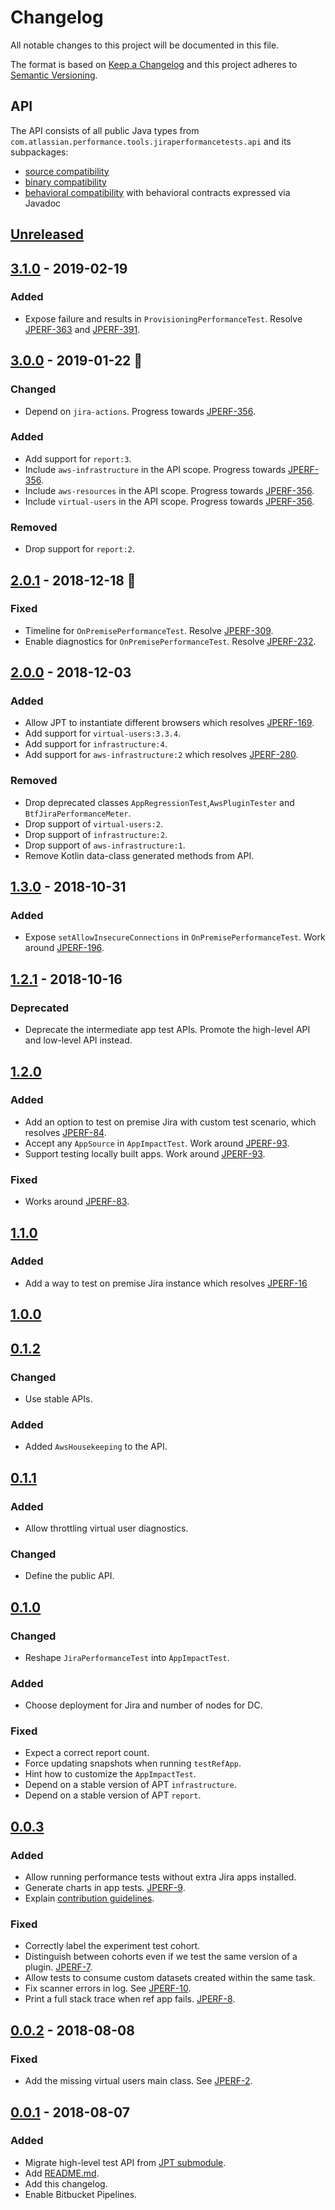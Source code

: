 # Changelog
All notable changes to this project will be documented in this file.

The format is based on [Keep a Changelog](http://keepachangelog.com/en/1.0.0/)
and this project adheres to [Semantic Versioning](http://semver.org/spec/v2.0.0.html).

## API
The API consists of all public Java types from `com.atlassian.performance.tools.jiraperformancetests.api` and its subpackages:

  * [source compatibility]
  * [binary compatibility]
  * [behavioral compatibility] with behavioral contracts expressed via Javadoc

[source compatibility]: http://cr.openjdk.java.net/~darcy/OpenJdkDevGuide/OpenJdkDevelopersGuide.v0.777.html#source_compatibility
[binary compatibility]: http://cr.openjdk.java.net/~darcy/OpenJdkDevGuide/OpenJdkDevelopersGuide.v0.777.html#binary_compatibility
[behavioral compatibility]: http://cr.openjdk.java.net/~darcy/OpenJdkDevGuide/OpenJdkDevelopersGuide.v0.777.html#behavioral_compatibility

## [Unreleased]
[Unreleased]: https://bitbucket.org/atlassian/jira-performance-tests/branches/compare/master%0Drelease-3.1.0

## [3.1.0] - 2019-02-19
[3.1.0]: https://bitbucket.org/atlassian/jira-performance-tests/branches/compare/release-3.1.0%0Drelease-3.0.0

### Added
- Expose failure and results in `ProvisioningPerformanceTest`. Resolve [JPERF-363] and [JPERF-391].

[JPERF-363]: https://ecosystem.atlassian.net/browse/JPERF-363
[JPERF-391]: https://ecosystem.atlassian.net/browse/JPERF-391

## [3.0.0] - 2019-01-22 🏅
[3.0.0]: https://bitbucket.org/atlassian/jira-performance-tests/branches/compare/release-3.0.0%0Drelease-2.0.1

### Changed
- Depend on `jira-actions`. Progress towards [JPERF-356].

### Added
- Add support for `report:3`.
- Include `aws-infrastructure` in the API scope. Progress towards [JPERF-356].
- Include `aws-resources` in the API scope. Progress towards [JPERF-356].
- Include `virtual-users` in the API scope. Progress towards [JPERF-356].

### Removed
- Drop support for `report:2`.

[JPERF-356]: https://ecosystem.atlassian.net/browse/JPERF-356

## [2.0.1] - 2018-12-18 🎂
[2.0.1]: https://bitbucket.org/atlassian/jira-performance-tests/branches/compare/release-2.0.1%0Drelease-2.0.0

### Fixed
- Timeline for `OnPremisePerformanceTest`. Resolve [JPERF-309].
- Enable diagnostics for `OnPremisePerformanceTest`. Resolve [JPERF-232].

[JPERF-232]: https://ecosystem.atlassian.net/browse/JPERF-232
[JPERF-309]: https://ecosystem.atlassian.net/browse/JPERF-309

## [2.0.0] - 2018-12-03
[2.0.0]: https://bitbucket.org/atlassian/jira-performance-tests/branches/compare/release-2.0.0%0Drelease-1.3.0

### Added
- Allow JPT to instantiate different browsers which resolves [JPERF-169].
- Add support for `virtual-users:3.3.4`.
- Add support for `infrastructure:4`.
- Add support for `aws-infrastructure:2` which resolves [JPERF-280].

### Removed
- Drop deprecated classes `AppRegressionTest`,`AwsPluginTester` and `BtfJiraPerformanceMeter`.
- Drop support of `virtual-users:2`.
- Drop support of `infrastructure:2`.
- Drop support of `aws-infrastructure:1`.
- Remove Kotlin data-class generated methods from API.

[JPERF-169]: https://ecosystem.atlassian.net/browse/JPERF-169
[JPERF-280]: https://ecosystem.atlassian.net/browse/JPERF-280

## [1.3.0] - 2018-10-31
[1.3.0]: https://bitbucket.org/atlassian/jira-performance-tests/branches/compare/release-1.3.0%0Drelease-1.2.1

### Added
- Expose `setAllowInsecureConnections` in `OnPremisePerformanceTest`. Work around [JPERF-196].

[JPERF-196]: https://ecosystem.atlassian.net/browse/JPERF-196

## [1.2.1] - 2018-10-16
[1.2.1]: https://bitbucket.org/atlassian/jira-performance-tests/branches/compare/release-1.2.1%0Drelease-1.2.0

### Deprecated
- Deprecate the intermediate app test APIs. Promote the high-level API and low-level API instead.

## [1.2.0]
[1.2.0]: https://bitbucket.org/atlassian/jira-performance-tests/branches/compare/release-1.2.0%0Drelease-1.1.0

### Added
- Add an option to test on premise Jira with custom test scenario, which resolves [JPERF-84].
- Accept any `AppSource` in `AppImpactTest`. Work around [JPERF-93].
- Support testing locally built apps. Work around [JPERF-93].

[JPERF-84]: https://ecosystem.atlassian.net/browse/JPERF-84
[JPERF-93]: https://ecosystem.atlassian.net/browse/JPERF-93

### Fixed
- Works around [JPERF-83].

[JPERF-83]: https://ecosystem.atlassian.net/browse/JPERF-83

## [1.1.0]
[1.1.0]: https://bitbucket.org/atlassian/jira-performance-tests/branches/compare/release-1.1.0%0Drelease-1.0.0

### Added
- Add a way to test on premise Jira instance which resolves [JPERF-16](https://ecosystem.atlassian.net/browse/JPERF-16)

## [1.0.0]
[1.0.0]: https://bitbucket.org/atlassian/jira-performance-tests/branches/compare/release-1.0.0%0Drelease-0.1.2

## [0.1.2]
[0.1.2]: https://bitbucket.org/atlassian/jira-performance-tests/branches/compare/release-0.1.2%0Drelease-0.1.1

### Changed
- Use stable APIs.

### Added
- Added `AwsHousekeeping` to the API.

## [0.1.1]
[0.1.1]: https://bitbucket.org/atlassian/jira-performance-tests/branches/compare/release-0.1.1%0Drelease-0.1.0

### Added
- Allow throttling virtual user diagnostics. 

### Changed
- Define the public API.

## [0.1.0]
[0.1.0]: https://bitbucket.org/atlassian/jira-performance-tests/branches/compare/release-0.1.0%0Drelease-0.0.3

### Changed
- Reshape `JiraPerformanceTest` into `AppImpactTest`.

### Added
- Choose deployment for Jira and number of nodes for DC.

### Fixed
- Expect a correct report count.
- Force updating snapshots when running `testRefApp`.
- Hint how to customize the `AppImpactTest`.
- Depend on a stable version of APT `infrastructure`.
- Depend on a stable version of APT `report`.

## [0.0.3]
[0.0.3]: https://bitbucket.org/atlassian/jira-performance-tests/branches/compare/release-0.0.3%0Drelease-0.0.2

### Added
- Allow running performance tests without extra Jira apps installed.
- Generate charts in app tests. [JPERF-9](https://ecosystem.atlassian.net/browse/JPERF-9).
- Explain [contribution guidelines](CONTRIBUTING.md).

### Fixed
- Correctly label the experiment test cohort.
- Distinguish between cohorts even if we test the same version of a plugin. [JPERF-7](https://ecosystem.atlassian.net/browse/JPERF-7).
- Allow tests to consume custom datasets created within the same task.
- Fix scanner errors in log. See [JPERF-10](https://ecosystem.atlassian.net/browse/JPERF-10).
- Print a full stack trace when ref app fails. [JPERF-8](https://ecosystem.atlassian.net/browse/JPERF-8).

## [0.0.2] - 2018-08-08
[0.0.2]: https://bitbucket.org/atlassian/jira-performance-tests/branches/compare/release-0.0.2%0Drelease-0.0.1

### Fixed
- Add the missing virtual users main class. See [JPERF-2](https://ecosystem.atlassian.net/browse/JPERF-2).

## [0.0.1] - 2018-08-07
[0.0.1]: https://bitbucket.org/atlassian/jira-performance-tests/branches/compare/release-0.0.1%0Dinitial-commit

### Added
- Migrate high-level test API from [JPT submodule].
- Add [README.md](README.md).
- Add this changelog.
- Enable Bitbucket Pipelines.

[JPT submodule]: https://stash.atlassian.com/projects/JIRASERVER/repos/jira-performance-tests/browse/jira-performance-tests?at=24b1522734605e8689a72396917e6080fddb8731

